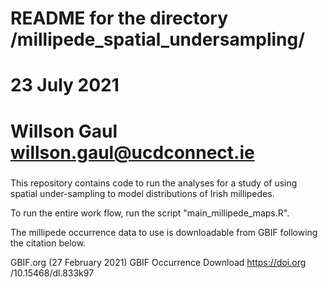 #####
# README for the directory /millipede_spatial_undersampling/
# 23 July 2021
# Willson Gaul	willson.gaul@ucdconnect.ie
#####

This repository contains code to run the analyses for a study of using spatial under-sampling to model distributions of Irish millipedes.  

To run the entire work flow, run the script "main_millipede_maps.R".  

The millipede occurrence data to use is downloadable from GBIF following the citation below.

GBIF.org (27 February 2021) GBIF Occurrence Download https://doi.org
/10.15468/dl.833k97

